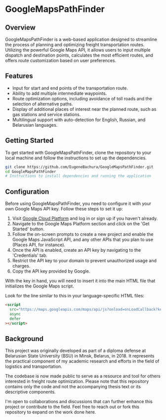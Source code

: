 # GoogleMapsPathFinder

## Overview

GoogleMapsPathFinder is a web-based application designed to streamline the process of planning and optimizing freight transportation routes. Utilizing the powerful Google Maps API, it allows users to input multiple dispatch and destination points, calculates the most efficient routes, and offers route customization based on user preferences.

## Features

- Input for start and end points of the transportation route.
- Ability to add multiple intermediate waypoints.
- Route optimization options, including avoidance of toll roads and the selection of alternative paths.
- Display of additional places of interest near the planned route, such as gas stations and service stations.
- Multilingual support with auto-detection for English, Russian, and Belarusian languages.

## Getting Started

To get started with GoogleMapsPathFinder, clone the repository to your local machine and follow the instructions to set up the dependencies.

```bash
git clone https://github.com/EugeneBachura/GoogleMapsPathFinder.git
cd GoogleMapsPathFinder
# Instructions to install dependencies and running the application
```

## Configuration

Before using GoogleMapsPathFinder, you need to configure it with your own Google Maps API key. Follow these steps to set it up:

1. Visit [Google Cloud Platform](https://cloud.google.com/maps-platform/) and log in or sign up if you haven't already.
2. Navigate to the Google Maps Platform section and click on the 'Get Started' button.
3. Follow the on-screen prompts to create a new project and enable the Google Maps JavaScript API, and any other APIs that you plan to use (Places API, for instance).
4. Once the API is enabled, create an API key by navigating to the 'Credentials' tab.
5. Restrict the API key to your domain to prevent unauthorized usage and charges.
6. Copy the API key provided by Google.

With the key in hand, you will need to insert it into the main HTML file that initializes the Google Maps script.

Look for the line similar to this in your language-specific HTML files:

```html
<script
  src="https://maps.googleapis.com/maps/api/js?onload=onLoadCallback?key=YOUR_API_KEY&libraries=places&language=en&callback=initMap"
  async
  defer
></script>
```

## Background

This project was originally developed as part of a diploma defense at Belarusian State University (BSU) in Minsk, Belarus, in 2018. It represents the practical component of my academic research and efforts in the field of logistics and transportation.

The codebase is now made public to serve as a resource and tool for others interested in freight route optimization. Please note that this repository contains only the code and not the accompanying thesis text or its descriptive components.

I'm open to collaborations and discussions that can further enhance this project or contribute to the field. Feel free to reach out or fork this repository to expand on the work done here.

